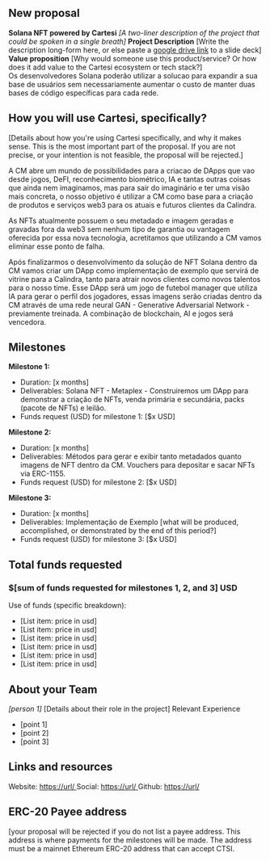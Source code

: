 ## New proposal
**Solana NFT powered by Cartesi**
*[A two-liner description of the project that could be spoken in a single breath]*
**Project Description**
[Write the description long-form here, or else paste a [google drive link](https://url/) to a slide deck]
**Value proposition**
[Why would someone use this product/service? Or how does it add value to the Cartesi ecosystem or tech stack?]  
Os desenvolvedores Solana poderão utilizar a solucao para expandir a sua base de usuários sem necessariamente aumentar o custo de manter duas bases de código específicas para cada rede.

## How you will use Cartesi, specifically?
[Details about how you're using Cartesi specifically, and why it makes sense. This is the most important part of the proposal. If you are not precise, or your intention is not feasible, the proposal will be rejected.]

A CM abre um mundo de possibilidades para a criacao de DApps que vao desde jogos, DeFI, reconhecimento biométrico, IA e tantas outras coisas que ainda nem imaginamos, mas para sair do imaginário e ter uma visão mais concreta, o nosso objetivo é utilizar a CM como base para a criação de produtos e serviços web3 para os atuais e futuros clientes da Calindra.

As NFTs atualmente possuem o seu metadado e imagem geradas e gravadas fora da web3 sem nenhum tipo de garantia ou vantagem oferecida por essa nova tecnologia, acretitamos que utilizando a CM vamos eliminar esse ponto de falha.

Após finalizarmos o desenvolvimento da solução de NFT Solana dentro da CM vamos criar um DApp como implementação de exemplo que servirá de vitrine para a Calindra, tanto para atrair novos clientes como novos talentos para o nosso time. Esse DApp será um jogo de futebol manager que utiliza IA para gerar o perfil dos jogadores, essas imagens serão criadas dentro da CM através de uma rede neural GAN - Generative Adversarial Network - previamente treinada. A combinação de blockchain, AI e jogos será vencedora.

## Milestones
**Milestone 1:**
* Duration: [x months]
* Deliverables: Solana NFT - Metaplex - Construiremos um DApp para demonstrar a criação de NFTs, venda primária e secundária, packs (pacote de NFTs) e leilão.
* Funds request (USD) for milestone 1: [$x USD]  

**Milestone 2:**  
* Duration: [x months]
* Deliverables: Métodos para gerar e exibir tanto metadados quanto imagens de NFT dentro da CM. Vouchers para depositar e sacar NFTs via ERC-1155.
* Funds request (USD) for milestone 2: [$x USD]  

**Milestone 3:**  
* Duration: [x months]
* Deliverables: Implementação de Exemplo [what will be produced, accomplished, or demonstrated by the end of this period?]
* Funds request (USD) for milestone 3: [$x USD]  
## Total funds requested
### $[sum of funds requested for milestones 1, 2, and 3] USD
Use of funds (specific breakdown):
* [List item: price in usd]
* [List item: price in usd]
* [List item: price in usd]
* [List item: price in usd]
* [List item: price in usd]
* [List item: price in usd]
## About your Team
*[person 1]*
[Details about their role in the project]
Relevant Experience
* [point 1]
* [point 2]
* [point 3]
## Links and resources
Website: [https://url/ ](https://url/)
Social: [https://url/ ](https://url/)
Github: [https://url/ ](https://url/)
## ERC-20 Payee address
[your proposal will be rejected if you do not list a payee address. This address is where payments for the milestones will be made. The address must be a mainnet Ethereum ERC-20 address that can accept CTSI.
